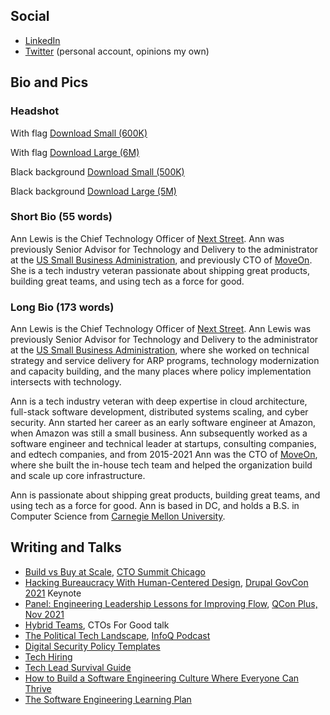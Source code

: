 ## Social
- [LinkedIn](https://www.linkedin.com/in/theannlewis)
- [Twitter](https://twitter.com/ann_lewis) (personal account, opinions my own)

## Bio and Pics

### Headshot
With flag [Download Small (600K)](https://s3.amazonaws.com/annlewis.tech/ann_hs_gov-small.jpg)

With flag [Download Large (6M)](https://s3.amazonaws.com/annlewis.tech/ann_hs_gov-large.jpg)

Black background [Download Small (500K)](https://s3.amazonaws.com/annlewis.tech/ann_hs_blk-small.jpg)

Black background [Download Large (5M)](https://s3.amazonaws.com/annlewis.tech/ann_hs_blk-large.jpg)


### Short Bio (55 words)

Ann Lewis is the Chief Technology Officer of <a href="https://nextstreet.com/">Next Street</a>. Ann was previously Senior Advisor for Technology and Delivery to the administrator at the <a href="https://www.sba.gov/">US Small Business Administration</a>, and previously CTO of <a href="https://www.moveon.org/">MoveOn</a>. She is a tech industry veteran passionate about shipping great products, building great teams, and using tech as a force for good.


### Long Bio (173 words)

Ann Lewis is the Chief Technology Officer of <a href="https://nextstreet.com/">Next Street</a>. Ann Lewis was previously Senior Advisor for Technology and Delivery to the administrator at the <a href="https://www.sba.gov/">US Small Business Administration</a>, where she worked on technical strategy and service delivery for ARP programs, technology modernization and capacity building, and the many places where policy implementation intersects with technology. 

Ann is a tech industry veteran with deep expertise in cloud architecture, full-stack software development, distributed systems scaling, and cyber security. Ann started her career as an early software engineer at Amazon, when Amazon was still a small business. Ann subsequently worked as a software engineer and technical leader at startups, consulting companies, and edtech companies, and from 2015-2021 Ann was the CTO of <a href="https://www.moveon.org/">MoveOn</a>, where she built the in-house tech team and helped the organization build and scale up core infrastructure. 

Ann is passionate about shipping great products, building great teams, and using tech as a force for good. Ann is based in DC, and holds a B.S. in Computer Science from <a href="https://www.scs.cmu.edu/">Carnegie Mellon University</a>.

## Writing and Talks
- [Build vs Buy at Scale](https://docs.google.com/presentation/d/1iNd0MAq6UG7ebCgF1xUxjRu83vPNqcyFDzrdKMMUmJM/edit#slide=id.ge9090756a_1_58), [CTO Summit Chicago](https://www.ctoconnection.com/events/in-person/2022-05-12-the-2022-chicago-cto-summit)
- [Hacking Bureaucracy With Human-Centered Design](https://docs.google.com/presentation/d/101X5edzRshPRf1r9r34zfGAYfwa7wRSfCNFZ1X-fXLQ/view), [Drupal GovCon 2021](https://www.drupalgovcon.org/2021-schedule) Keynote
- [Panel: Engineering Leadership Lessons for Improving Flow](https://www.infoq.com/presentations/improve-velocity-quality/), [QCon Plus, Nov 2021](https://www.infoq.com/)
- [Hybrid Teams](https://docs.google.com/presentation/d/1mDOSXqu8z4eo8P3qMrkEmK-pZYpX39DbaIH1PEmXfEc/view), CTOs For Good talk
- [The Political Tech Landscape](https://www.infoq.com/podcasts/moveon-spoke-cto/), [InfoQ Podcast](https://www.infoq.com/podcasts/)
- [Digital Security Policy Templates](https://ann-lewis.medium.com/digital-security-policy-template-for-nonprofits-59d7d0419edc)
- [Tech Hiring](https://medium.com/@ann_lewis/how-we-hire-tech-folks-7f36bfec594a)
- [Tech Lead Survival Guide](https://medium.com/@ann_lewis/tech-lead-survival-guide-aeee065fe0f5)
- [How to Build a Software Engineering Culture Where Everyone Can Thrive](https://medium.com/@ann_lewis/how-to-build-a-software-engineering-culture-where-everyone-can-thrive-e927bc52ea97)
- [The Software Engineering Learning Plan](https://medium.com/@ann_lewis/the-software-engineering-learning-plan-c4d97aedf913)


